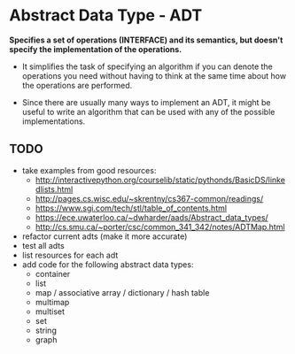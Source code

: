 # Abstract Data Type - ADT
**Specifies a set of operations (INTERFACE) and its semantics, but doesn't specify the implementation of the operations.**

- It simplifies the task of specifying an algorithm if you can denote the operations you need without having to think at the same time about how the operations are performed.

- Since there are usually many ways to implement an ADT, it might be useful to write an algorithm that can be used with any of the possible implementations.

## TODO
- take examples from good resources:
    - http://interactivepython.org/courselib/static/pythonds/BasicDS/linkedlists.html
    - http://pages.cs.wisc.edu/~skrentny/cs367-common/readings/
    - https://www.sgi.com/tech/stl/table_of_contents.html
    - https://ece.uwaterloo.ca/~dwharder/aads/Abstract_data_types/
    - http://cs.smu.ca/~porter/csc/common_341_342/notes/ADTMap.html
- refactor current adts (make it more accurate)
- test all adts
- list resources for each adt
- add code for the following abstract data types:
    - container
    - list
    - map / associative array / dictionary / hash table
    - multimap
    - multiset
    - set
    - string
    - graph